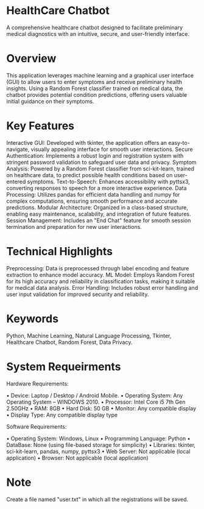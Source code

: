 # HealthCare Chatbot
A comprehensive healthcare chatbot designed to facilitate preliminary medical diagnostics with an intuitive, secure, and user-friendly interface.

# Overview

This application leverages machine learning and a graphical user interface (GUI) to allow users to enter symptoms and receive preliminary health insights. Using a Random Forest classifier trained on medical data, the chatbot provides potential condition predictions, offering users valuable initial guidance on their symptoms.

# Key Features

Interactive GUI: Developed with tkinter, the application offers an easy-to-navigate, visually appealing interface for smooth user interactions.
Secure Authentication: Implements a robust login and registration system with stringent password validation to safeguard user data and privacy.
Symptom Analysis: Powered by a Random Forest classifier from sci-kit-learn, trained on healthcare data, to predict possible health conditions based on user-entered symptoms.
Text-to-Speech: Enhances accessibility with pyttsx3, converting responses to speech for a more interactive experience.
Data Processing: Utilizes pandas for efficient data handling and numpy for complex computations, ensuring smooth performance and accurate predictions.
Modular Architecture: Organized in a class-based structure, enabling easy maintenance, scalability, and integration of future features.
Session Management: Includes an "End Chat" feature for smooth session termination and preparation for new user interactions.

# Technical Highlights

Preprocessing: Data is preprocessed through label encoding and feature extraction to enhance model accuracy.
ML Model: Employs Random Forest for its high accuracy and reliability in classification tasks, making it suitable for medical data analysis.
Error Handling: Includes robust error handling and user input validation for improved security and reliability.

# Keywords

Python, Machine Learning, Natural Language Processing, Tkinter, Healthcare Chatbot, Random Forest, Data Privacy.

# System Requeirments

Hardware Requirements:

• Device: Laptop / Desktop / Android Mobile.
•	Operating System: Any Operating System – WINDOWS 2010.
•	Processor: Intel Core i5 7th Gen 2.50GHz
•	RAM: 8GB
•	Hard Disk: 50 GB
•	Monitor: Any compatible display
•	Display Type: Any compatible display type

Software Requirements:

•	Operating System: Windows, Linux
•	Programming Language: Python
•	DataBase: None (using file-based storage for simplicity)
•	Libraries: tkinter, sci-kit-learn, pandas, numpy, pyttsx3
•	Web Server: Not applicable (local application)
•	Browser: Not applicable (local application)

# Note
Create a file named "user.txt" in which all the registrations will be saved.

